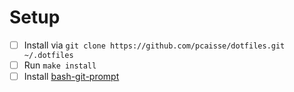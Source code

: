 # Setup

- [ ] Install via `git clone https://github.com/pcaisse/dotfiles.git ~/.dotfiles`
- [ ] Run `make install`
- [ ] Install [bash-git-prompt](https://github.com/magicmonty/bash-git-prompt)
